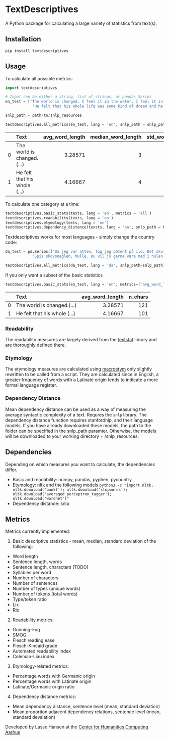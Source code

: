 # TextDescriptives

A Python package for calculating a large variety of statistics from text(s).

## Installation
`pip install textdescriptives`

 ## Usage
 
To calculate all possible metrics:
```py
import textdescriptives

# Input can be either a string, list of strings, or pandas Series 
en_test = ['The world is changed. I feel it in the water. I feel it in the earth. I smell it in the air. Much that once was is lost, for none now live who remember it.',
            'He felt that his whole life was some kind of dream and he sometimes wondered whose it was and whether they were enjoying it.']

snlp_path = path/to/snlp_resources

textdescriptives.all_metrics(en_test, lang = 'en', snlp_path = snlp_path)
```
|    | Text                                                                                                                                                        |   avg_word_length |   median_word_length |   std_word_length |   avg_sentence_length |   median_sentence_length |   std_sentence_length |   avg_syl_per_word |   median_syl_per_word |   std_syl_per_word |   type_token_ratio |     lix |   rix |   n_types |   n_sentences |   n_tokens |   n_chars |   gunning_fog |    smog |   flesch_reading_ease |   flesch_kincaid_grade |   automated_readability_index |   coleman_liau_index |   Germanic |   Latinate |   Latinate/Germanic |   mean_dependency_distance |   std_dependency_distance |   mean_prop_adjacent_dependency_relation |   std_prop_adjacent_dependency_relation |
|---:|:------------------------------------------------------------------------------------------------------------------------------------------------------------|------------------:|---------------------:|------------------:|----------------------:|-------------------------:|----------------------:|-------------------:|----------------------:|-------------------:|-------------------:|--------:|------:|----------:|--------------:|-----------:|----------:|--------------:|--------:|----------------------:|-----------------------:|------------------------------:|---------------------:|-----------:|-----------:|--------------------:|---------------------------:|--------------------------:|-----------------------------------------:|----------------------------------------:|
|  0 | The world is changed.(...) |           3.28571 |                    3 |           1.54127 |                     7 |                        6 |               3.09839 |            1.08571 |                     1 |           0.368117 |           0.657143 | 12.7143 |   0.4 |        24 |             5 |         35 |       121 |       3.94286 | 5.68392 |               107.879 |             -0.0485714 |                      -2.45429 |            -0.708571 |    75      |    25      |            0.333333 |                    1.60381 |                   0.36493 |                                 0.695238 |                               0.0481871 |
|  1 | He felt that his whole (...)                                |           4.16667 |                    4 |           1.97203 |                    24 |                       24 |               0       |            1.16667 |                     1 |           0.471405 |           0.833333 | 40.6667 |   4   |        21 |             1 |         24 |       101 |      11.2667  | 0       |                83.775 |              7.53667   |                      10.195   |             7.46667  |    83.3333 |    16.6667 |            0.2      |                    2.16    |                   0       |                                 0.64     |                               0         |


To calculate one category at a time:
```py
textdescriptives.basic_stats(texts, lang = 'en', metrics = 'all')
textdescriptives.readability(texts, lang = 'en')
textdescriptives.etymology(texts, lang = 'en')
textdescriptives.dependency_distance(texsts, lang = 'en', snlp_path = None)
```
Textdescriptives works for most languages - simply change the country code:
```py
da_test = pd.Series(['Da jeg var atten, tog jeg patent på ild. Det skulle senere vise sig at blive en meget indbringende forretning',
            "Spis skovsneglen, Mulle. Du vil jo gerne være med i hulen, ikk'?"])

textdescriptives.all_metrics(da_test, lang = 'da', snlp_path=snlp_path)
```

If you only want a subset of the basic statistics
```py
textdescriptives.basic_stats(en_test, lang = 'en', metrics=['avg_word_length', 'n_chars'])
```
|    | Text                                                                                                                                                        |   avg_word_length |   n_chars |
|---:|:------------------------------------------------------------------------------------------------------------------------------------------------------------|------------------:|----------:|
|  0 | The world is changed.(...) |           3.28571 |       121 |
|  1 | He felt that his whole (...) |           4.16667 |       101 |

### Readability

The readability measures are largely derived from the [textstat](https://github.com/shivam5992/textstat) library and are thoroughly defined there.

### Etymology
The etymology measures are calculated using [macroetym](https://github.com/JonathanReeve/macro-etym) only slightly rewritten to be called from a script. They are calculated since in English, a greater frequency of words with a Latinate origin tends to indicate a more formal language register. 

### Dependency Distance
Mean dependency distance can be used as a way of measuring the average syntactic complexity of a text. Requres the `snlp` library. 
The dependency distance function requires stanfordnlp, and their language models. If you have already downloaded these models, the path to the folder can be specified in the snlp_path paramter. Otherwise, the models will be downloaded to your working directory + /snlp_resources.


## Dependencies
Depending on which measures you want to calculate, the dependencies differ.
 * Basic and readability: numpy, pandas, pyphen, pycountry
 * Etymology: nltk and the following models 
`python3 -c "import nltk; nltk.download('punkt'); nltk.download('stopwords'); nltk.download('averaged_perceptron_tagger'); nltk.download('wordnet')"`
 * Dependency distance: snlp


## Metrics
Metrics currently implemented:

1. Basic descriptive statistics - mean, median, standard deviation of the following:
  * Word length
  * Sentence length, words
  * Sentence length, characters (TODO)
  * Syllables per word
  * Number of characters
  * Number of sentences
  * Number of types (unique words)
  * Number of tokens (total words)
  * Type/toḱen ratio
  * Lix
  * Rix

2. Readability metrics:
  * Gunning-Fog
  * SMOG
  * Flesch reading ease
  * Flesch-Kincaid grade
  * Automated readability index
  * Coleman-Liau index
  
 3. Etymology-related metrics:
  * Percentage words with Germanic origin
  * Percentage words with Latinate origin
  * Latinate/Germanic origin ratio
  
 4. Dependency distance metrics:
  * Mean dependency distance, sentence level (mean, standard deviation)
  * Mean proportion adjacent dependency relations, sentence level (mean, standard devaiation)
  
  
  Developed by Lasse Hansen at the [Center for Humanities Computing Aarhus](chcaa.io)

